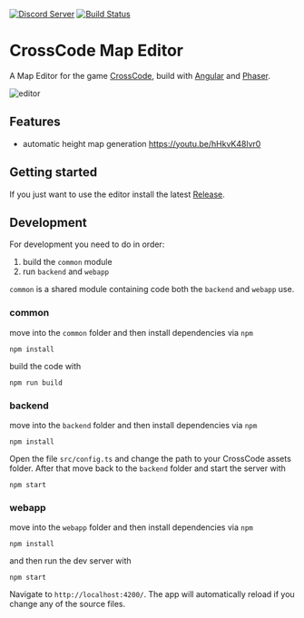[![Discord Server](https://img.shields.io/discord/382339402338402315.svg?label=Discord%20Server)](https://discord.gg/SJmMZKy)  [![Build Status](https://travis-ci.org/CCDirectLink/crosscode-map-editor.svg?branch=master)](https://travis-ci.org/CCDirectLink/crosscode-map-editor)

# CrossCode Map Editor


A Map Editor for the game [CrossCode](http://www.cross-code.com/en/home), build with [Angular](https://angular.io/) and [Phaser](https://phaser.io/).

![editor](https://user-images.githubusercontent.com/9483499/29732155-acc24a46-89e7-11e7-9500-7fd1066a01a0.png)

## Features
- automatic height map generation https://youtu.be/hHkvK48lvr0

## Getting started
If you just want to use the editor install the latest [Release](https://github.com/CCDirectLink/crosscode-map-editor/releases/latest).

## Development
For development you need to do in order:
1. build the `common` module
2. run `backend` and `webapp`

`common` is a shared module containing code both the `backend` and `webapp` use.<br>

### common 

move into the `common` folder and then install dependencies via `npm`
```
npm install
```
build the code with 
```
npm run build
```

### backend
move into the `backend` folder and then install dependencies via `npm`
```
npm install
```
Open the file `src/config.ts` and change the path to your CrossCode assets folder.
After that move back to the `backend` folder and start the server with
```
npm start
```

### webapp
move into the `webapp` folder and then install dependencies via `npm`
```
npm install
```
and then run the dev server with
```
npm start
```

Navigate to `http://localhost:4200/`. The app will automatically reload if you change any of the source files.
